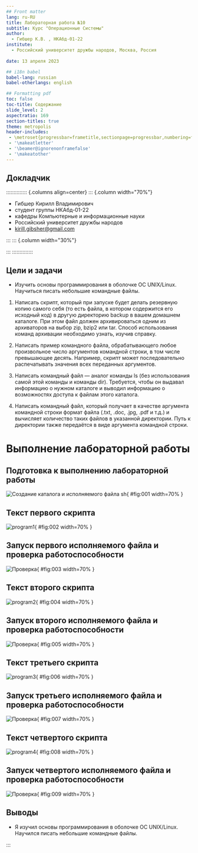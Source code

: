```yaml
---
## Front matter
lang: ru-RU
title: Лабораторная работа №10
subtitle: Курс "Операционные Системы"
author:
  - Гибшер К.В. , НКАбд-01-22
institute:
  - Российский университет дружбы народов, Москва, Россия
  
date: 13 апреля 2023

## i18n babel
babel-lang: russian
babel-otherlangs: english

## Formatting pdf
toc: false
toc-title: Содержание
slide_level: 2
aspectratio: 169
section-titles: true
theme: metropolis
header-includes:
 - \metroset{progressbar=frametitle,sectionpage=progressbar,numbering=fraction}
 - '\makeatletter'
 - '\beamer@ignorenonframefalse'
 - '\makeatother'
---
```



## Докладчик

:::::::::::::: {.columns align=center}
::: {.column width="70%"}

  * Гибшер Кирилл Владимирович
  * студент группы НКАбд-01-22
  *  кафедры Компьютерные и информационные науки 
  * Российский университет дружбы народов
  * [kirill.gibsher@gmail.com](mailto:kirill.gibsher@gmail.com)
  

:::
::: {.column width="30%"}


:::
::::::::::::::


## Цели и задачи

- Изучить основы программирования в оболочке ОС UNIX/Linux. Научиться писать небольшие командные файлы.


1. Написать скрипт, который при запуске будет делать резервную копию самого себя (то есть файла, в котором содержится его исходный код) в другую директорию backup в вашем домашнем каталоге. При этом файл должен архивироваться одним из архиваторов на выбор zip, bzip2 или tar. 
Способ использования команд архивации необходимо узнать, изучив справку.

2. Написать пример командного файла, обрабатывающего любое произвольное число аргументов командной строки, в том числе превышающее десять. Например, скрипт может последовательно распечатывать значения всех переданных аргументов.

3. Написать командный файл — аналог команды ls (без использования самой этой команды и команды dir). Требуется, чтобы он выдавал информацию о нужном каталоге и выводил информацию о возможностях доступа к файлам этого каталога.

4. Написать командный файл, который получает в качестве аргумента командной строки формат файла (.txt, .doc, .jpg, .pdf и т.д.) и вычисляет количество таких файлов в указанной директории. Путь к директории также передаётся в виде аргумента командной строки.




# Выполнение лабораторной работы 

## Подготовка к выполнению лабораторной работы

![Создание каталога и исполняемого файла sh](image/1.jpg){ #fig:001 width=70% }

## Текст первого скрипта

![program1](image/2.jpg){ #fig:002 width=70% }

## Запуск первого исполняемого файла и проверка работоспособности 

![Проверка](image/3.jpg){ #fig:003 width=70% }

## Текст второго скрипта 

![program2](image/4.jpg){ #fig:004 width=70% }


## Запуск второго исполняемого файла и проверка работоспособности

![Проверка](image/5.jpg){ #fig:005 width=70% }

## Текст третьего скрипта

![program3](image/6.jpg){ #fig:006 width=70% }


## Запуск третьего исполняемого файла и проверка работоспособности

![Проверка](image/7.jpg){ #fig:007 width=70% }

## Текст четвертого скрипта


![program4](image/8.jpg){ #fig:008 width=70% }

## Запуск четвертого исполняемого файла и проверка работоспособности

![Проверка](image/9.jpg){ #fig:009 width=70% }




## Выводы

-  Я изучил основы программирования в оболочке ОС UNIX/Linux. Научился писать небольшие командные файлы.





:::


